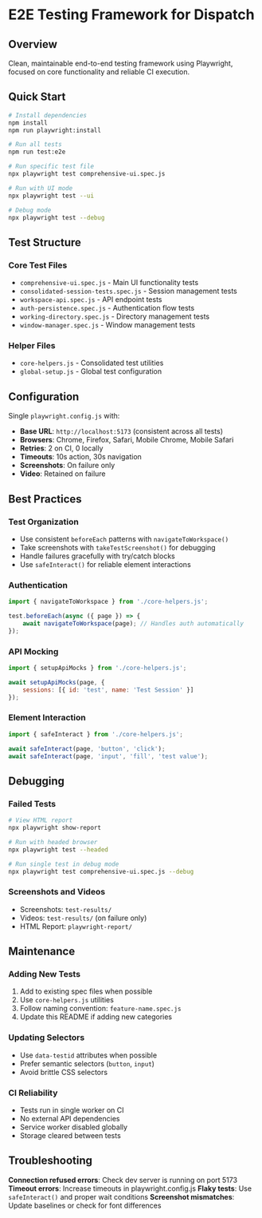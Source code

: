 # E2E Testing Framework for Dispatch

## Overview

Clean, maintainable end-to-end testing framework using Playwright, focused on core functionality and reliable CI execution.

## Quick Start

```bash
# Install dependencies
npm install
npm run playwright:install

# Run all tests
npm run test:e2e

# Run specific test file
npx playwright test comprehensive-ui.spec.js

# Run with UI mode
npx playwright test --ui

# Debug mode
npx playwright test --debug
```

## Test Structure

### Core Test Files

- `comprehensive-ui.spec.js` - Main UI functionality tests
- `consolidated-session-tests.spec.js` - Session management tests
- `workspace-api.spec.js` - API endpoint tests
- `auth-persistence.spec.js` - Authentication flow tests
- `working-directory.spec.js` - Directory management tests
- `window-manager.spec.js` - Window management tests

### Helper Files

- `core-helpers.js` - Consolidated test utilities
- `global-setup.js` - Global test configuration

## Configuration

Single `playwright.config.js` with:

- **Base URL**: `http://localhost:5173` (consistent across all tests)
- **Browsers**: Chrome, Firefox, Safari, Mobile Chrome, Mobile Safari
- **Retries**: 2 on CI, 0 locally
- **Timeouts**: 10s action, 30s navigation
- **Screenshots**: On failure only
- **Video**: Retained on failure

## Best Practices

### Test Organization

- Use consistent `beforeEach` patterns with `navigateToWorkspace()`
- Take screenshots with `takeTestScreenshot()` for debugging
- Handle failures gracefully with try/catch blocks
- Use `safeInteract()` for reliable element interactions

### Authentication

```javascript
import { navigateToWorkspace } from './core-helpers.js';

test.beforeEach(async ({ page }) => {
	await navigateToWorkspace(page); // Handles auth automatically
});
```

### API Mocking

```javascript
import { setupApiMocks } from './core-helpers.js';

await setupApiMocks(page, {
	sessions: [{ id: 'test', name: 'Test Session' }]
});
```

### Element Interaction

```javascript
import { safeInteract } from './core-helpers.js';

await safeInteract(page, 'button', 'click');
await safeInteract(page, 'input', 'fill', 'test value');
```

## Debugging

### Failed Tests

```bash
# View HTML report
npx playwright show-report

# Run with headed browser
npx playwright test --headed

# Run single test in debug mode
npx playwright test comprehensive-ui.spec.js --debug
```

### Screenshots and Videos

- Screenshots: `test-results/`
- Videos: `test-results/` (on failure only)
- HTML Report: `playwright-report/`

## Maintenance

### Adding New Tests

1. Add to existing spec files when possible
2. Use `core-helpers.js` utilities
3. Follow naming convention: `feature-name.spec.js`
4. Update this README if adding new categories

### Updating Selectors

- Use `data-testid` attributes when possible
- Prefer semantic selectors (`button`, `input`)
- Avoid brittle CSS selectors

### CI Reliability

- Tests run in single worker on CI
- No external API dependencies
- Service worker disabled globally
- Storage cleared between tests

## Troubleshooting

**Connection refused errors**: Check dev server is running on port 5173
**Timeout errors**: Increase timeouts in playwright.config.js
**Flaky tests**: Use `safeInteract()` and proper wait conditions
**Screenshot mismatches**: Update baselines or check for font differences
